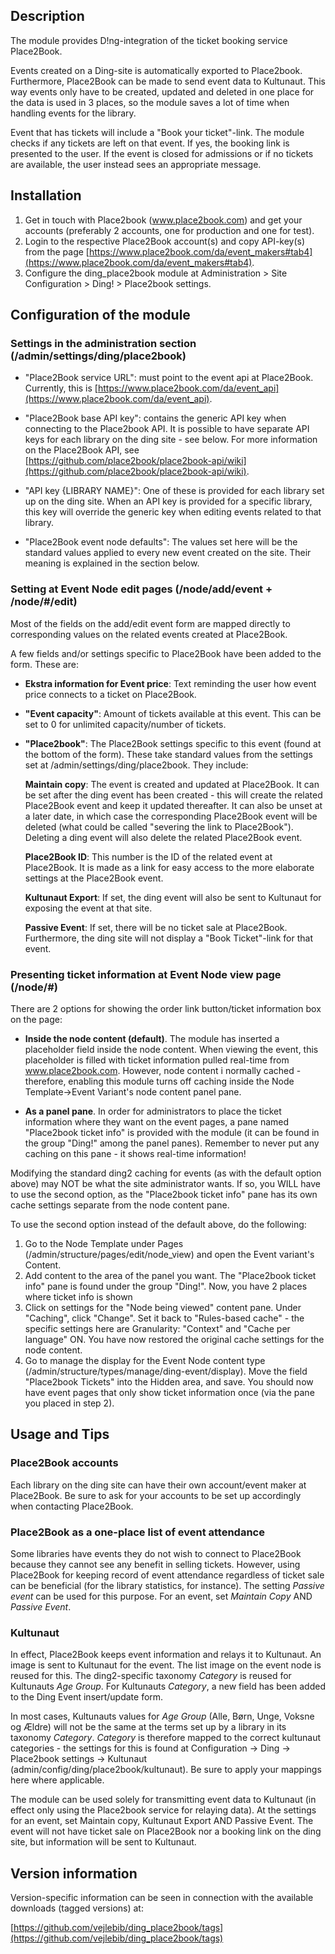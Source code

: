 Description
-----------
The module provides D!ng-integration of the ticket booking service Place2Book.
 
Events created on a Ding-site is automatically exported to Place2book. Furthermore, Place2Book can be made to send event data to Kultunaut. This way events only have to be created, updated and deleted in one place for the data is used in 3 places, so the module saves a lot of time when handling events for the library.

Event that has tickets will include a "Book your ticket"-link. The module checks if any tickets are left on that event. If yes, the booking link is presented to the user. If the event is closed for admissions or if no tickets are available, the user instead sees an appropriate message.


Installation
------------

1. Get in touch with Place2book (www.place2book.com) and get your accounts (preferably 2 accounts, one for production and one for test).
2. Login to the respective Place2Book account(s) and copy API-key(s) from the page [https://www.place2book.com/da/event_makers#tab4](https://www.place2book.com/da/event_makers#tab4).
3. Configure the ding_place2book module at Administration > Site Configuration > Ding! > Place2book settings.


Configuration of the module
---------------------------

### Settings in the administration section (/admin/settings/ding/place2book)

* "Place2Book service URL": must point to the event api at Place2Book. Currently, this is  [https://www.place2book.com/da/event_api](https://www.place2book.com/da/event_api).

* "Place2Book base API key": contains the generic API key when connecting to the  Place2book API. It is possible to have separate API keys for each library on the ding site - see below. For more information on the Place2Book API, see [https://github.com/place2book/place2book-api/wiki](https://github.com/place2book/place2book-api/wiki).

* "API key {LIBRARY NAME}": One of these is provided for each library set up on the ding site. When an API key is provided for a specific library, this key will override the generic key when editing events related to that library.
 
* "Place2Book event node defaults": The values set here will be the standard values applied to every new event created on the site. Their meaning is explained in the section below. 

### Setting at Event Node edit pages (/node/add/event + /node/#/edit)

Most of the fields on the add/edit event form are mapped directly to corresponding values on the related events created at Place2Book. 

A few fields and/or settings specific to Place2Book have been added to the form. These are:

* **Ekstra information for Event price**: Text reminding the user how event price connects to a ticket on Place2Book.

* **"Event capacity"**: Amount of tickets available at this event. This can be set to 0 for unlimited capacity/number of tickets.

* **"Place2book"**: The Place2Book settings specific to this event (found at the bottom of the form). These take standard values from the settings set at /admin/settings/ding/place2book. They include:

    **Maintain copy**: The event is created and updated at Place2Book. It can be set after the ding event has been created - this will create the related Place2Book event and keep it updated thereafter. It can also be unset at a later date, in which case the corresponding Place2Book event will be deleted (what could be called "severing the link to Place2Book"). Deleting a ding event will also delete the related Place2Book event.

    **Place2Book ID**: This number is the ID of the related event at Place2Book. It is made as a link for easy access to the more elaborate settings at the Place2Book event.

    **Kultunaut Export**: If set, the ding event will also be sent to Kultunaut for exposing the event at that site. 

    **Passive Event**: If set, there will be no ticket sale at Place2Book. Furthermore, the ding site will not display a "Book Ticket"-link for that event.

### Presenting ticket information at Event Node view page (/node/#)

There are 2 options for showing the order link button/ticket information box on the page:

* **Inside the node content (default)**. The module has inserted a placeholder field inside the node content. When viewing the event, this placeholder is filled with ticket information pulled real-time from www.place2book.com. However, node content i normally cached - therefore, enabling this module turns off caching inside the Node Template->Event Variant's node content panel pane. 

* **As a panel pane**. In order for administrators to place the ticket information where they want on the event pages, a pane named "Place2book ticket info" is provided with the module (it can be found in the group "Ding!" among the panel panes). Remember to never put any caching on this pane - it shows real-time information!

Modifying the standard ding2 caching for events (as with the default option above) may NOT be what the site administrator wants.
If so, you WILL have to use the second option, as the "Place2book ticket info" pane has its own
cache settings separate from the node content pane.

To use the second option instead of the default above, do the following:
1. Go to the Node Template under Pages (/admin/structure/pages/edit/node_view) and open the Event variant's Content.
2. Add content to the area of the panel you want. The "Place2book ticket info" pane is found under the group "Ding!". Now, you have 2 places where ticket info is shown
3. Click on settings for the "Node being viewed" content pane. Under "Caching", click "Change". Set it back to "Rules-based cache" - the specific settings here are Granularity: "Context" and "Cache per language" ON. You have now restored the original cache settings for the node content.    
4. Go to manage the display for the Event Node content type (/admin/structure/types/manage/ding-event/display). Move the field "Place2book Tickets" into the Hidden area, and save. You should now have event pages that only show ticket information once (via the pane you placed in step 2).

Usage and Tips
--------------

### Place2Book accounts

Each library on the ding site can have their own account/event maker at Place2Book. Be sure to ask for your accounts to be set up accordingly when contacting Place2Book. 

### Place2Book as a one-place list of event attendance

Some libraries have events they do not wish to connect to Place2Book because they cannot see any benefit in selling tickets. However, using Place2Book for keeping record of event attendance regardless of ticket sale can be beneficial (for the library statistics, for instance). The setting *Passive event* can be used for this purpose. For an event, set *Maintain Copy* AND *Passive Event*.  

### Kultunaut

In effect, Place2Book keeps event information and relays it to Kultunaut. An image is sent to Kultunaut for the event. The list image on the event node is reused for this. The ding2-specific taxonomy *Category* is reused for Kultunauts *Age Group*. For Kultunauts *Category*, a new field has been added to the Ding Event insert/update form. 

In most cases, Kultunauts values for *Age Group* (Alle, Børn, Unge, Voksne og Ældre) will not be the same at the terms set up by a library in its taxonomy *Category*. *Category* is therefore mapped to the correct kultunaut categories - the settings for this is found at Configuration -> Ding -> Place2book settings -> Kultunaut (admin/config/ding/place2book/kultunaut). Be sure to apply your mappings here where applicable.    

The module can be used solely for transmitting event data to Kultunaut (in effect only using the Place2book service for relaying data). At the settings for an event, set Maintain copy, Kultunaut Export AND Passive Event. The event will not have ticket sale on Place2Book nor a booking link on the ding site, but information will be sent to Kultunaut.


Version information
-------------------

Version-specific information can be seen in connection with the available downloads (tagged versions) at:

[https://github.com/vejlebib/ding_place2book/tags](https://github.com/vejlebib/ding_place2book/tags)

